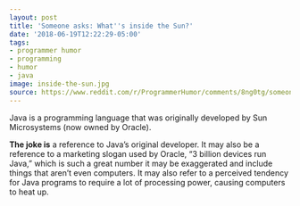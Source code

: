 ```yaml
---
layout: post
title: 'Someone asks: What''s inside the Sun?'
date: '2018-06-19T12:22:29-05:00'
tags:
- programmer humor
- programming
- humor
- java
image: inside-the-sun.jpg
source: https://www.reddit.com/r/ProgrammerHumor/comments/8ng0tg/someone_asks_whats_inside_the_sun/
---
```


Java is a programming language that was originally developed by Sun Microsystems (now owned by Oracle).

**The joke is** a reference to Java’s original developer. It may also be a reference to a marketing slogan used by Oracle, “3 billion devices run Java,” which is such a great number it may be exaggerated and include things that aren’t even computers. It may also refer to a perceived tendency for Java programs to require a lot of processing power, causing computers to heat up.